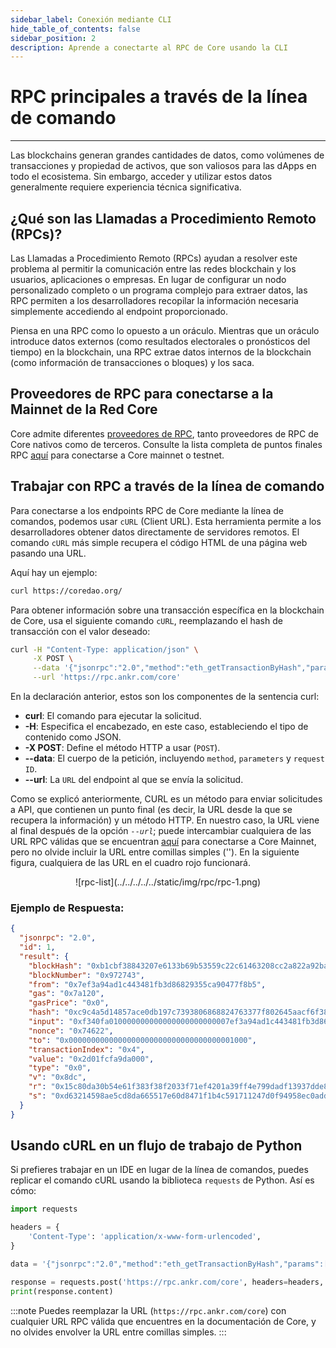 ```yaml
---
sidebar_label: Conexión mediante CLI
hide_table_of_contents: false
sidebar_position: 2
description: Aprende a conectarte al RPC de Core usando la CLI
---
```


# RPC principales a través de la línea de comando

---

Las blockchains generan grandes cantidades de datos, como volúmenes de transacciones y propiedad de activos, que son valiosos para las dApps en todo el ecosistema. Sin embargo, acceder y utilizar estos datos generalmente requiere experiencia técnica significativa.

## ¿Qué son las Llamadas a Procedimiento Remoto (RPCs)?

Las Llamadas a Procedimiento Remoto (RPCs) ayudan a resolver este problema al permitir la comunicación entre las redes blockchain y los usuarios, aplicaciones o empresas. En lugar de configurar un nodo personalizado completo o un programa complejo para extraer datos, las RPC permiten a los desarrolladores recopilar la información necesaria simplemente accediendo al endpoint proporcionado.

Piensa en una RPC como lo opuesto a un oráculo. Mientras que un oráculo introduce datos externos (como resultados electorales o pronósticos del tiempo) en la blockchain, una RPC extrae datos internos de la blockchain (como información de transacciones o bloques) y los saca.

## Proveedores de RPC para conectarse a la Mainnet de la Red Core

Core admite diferentes [proveedores de RPC](https://chainlist.org/chain/1116), tanto proveedores de RPC de Core nativos como de terceros. Consulte la lista completa de puntos finales RPC [aquí](./rpc-list.md) para conectarse a Core mainnet o testnet.

## Trabajar con RPC a través de la línea de comando

Para conectarse a los endpoints RPC de Core mediante la línea de comandos, podemos usar `cURL` (Client URL). Esta herramienta permite a los desarrolladores obtener datos directamente de servidores remotos. El comando `cURL` más simple recupera el código HTML de una página web pasando una URL.

Aquí hay un ejemplo:

```bash
curl https://coredao.org/
```

Para obtener información sobre una transacción específica en la blockchain de Core, usa el siguiente comando `cURL`, reemplazando el hash de transacción con el valor deseado:

```bash
curl -H "Content-Type: application/json" \
     -X POST \
     --data '{"jsonrpc":"2.0","method":"eth_getTransactionByHash","params":["0xc9c4a5d14857ace0db197c7393806868824763377f802645aacf6f38d9c309b7"],"id":1}' \
     --url 'https://rpc.ankr.com/core'
```

En la declaración anterior, estos son los componentes de la sentencia curl:

- **curl**: El comando para ejecutar la solicitud.
- **-H**: Especifica el encabezado, en este caso, estableciendo el tipo de contenido como JSON.
- **-X POST**: Define el método HTTP a usar (`POST`).
- **--data**: El cuerpo de la petición, incluyendo `method`, `parameters` y `request ID`.
- **--url**: La `URL` del endpoint al que se envía la solicitud.

Como se explicó anteriormente, CURL es un método para enviar solicitudes a API, que contienen un punto final (es decir, la URL desde la que se recupera la información) y un método HTTP. En nuestro caso, la URL viene al final después de la opción _`--url`_; puede intercambiar cualquiera de las URL RPC válidas que se encuentran [aquí](https://chainlist.org/chain/1116) para conectarse a Core Mainnet, pero no olvide incluir la URL entre comillas simples (''). En la siguiente figura, cualquiera de las URL en el cuadro rojo funcionará.

<p align="center">
![rpc-list](../../../../../static/img/rpc/rpc-1.png)
</p>

### Ejemplo de Respuesta:

```json
{
  "jsonrpc": "2.0",
  "id": 1,
  "result": {
    "blockHash": "0xb1cbf38843207e6133b69b53559c22c61463208cc2a822a92ba18e30da3054ba",
    "blockNumber": "0x972743",
    "from": "0x7ef3a94ad1c443481fb3d86829355ca90477f8b5",
    "gas": "0x7a120",
    "gasPrice": "0x0",
    "hash": "0xc9c4a5d14857ace0db197c7393806868824763377f802645aacf6f38d9c309b7",
    "input": "0xf340fa010000000000000000000000007ef3a94ad1c443481fb3d86829355ca90477f8b5",
    "nonce": "0x74622",
    "to": "0x0000000000000000000000000000000000001000",
    "transactionIndex": "0x4",
    "value": "0x2d01fcfa9da000",
    "type": "0x0",
    "v": "0x8dc",
    "r": "0x15c80da30b54e61f383f38f2033f71ef4201a39ff4e799dadf13937dde88b1a0",
    "s": "0xd63214598ae5cd8da665517e60d8471f1b4c591711247d0f94958ec0add4ba9"
  }
}
```

## Usando cURL en un flujo de trabajo de Python

Si prefieres trabajar en un IDE en lugar de la línea de comandos, puedes replicar el comando cURL usando la biblioteca `requests` de Python. Así es cómo:

```python
import requests

headers = {
    'Content-Type': 'application/x-www-form-urlencoded',
}

data = '{"jsonrpc":"2.0","method":"eth_getTransactionByHash","params":["0xc9c4a5d14857ace0db197c7393806868824763377f802645aacf6f38d9c309b7"],"id":1}'

response = requests.post('https://rpc.ankr.com/core', headers=headers, data=data)
print(response.content)
```

:::note
Puedes reemplazar la URL (`https://rpc.ankr.com/core`) con cualquier URL RPC válida que encuentres en la documentación de Core, y no olvides envolver la URL entre comillas simples.
:::
